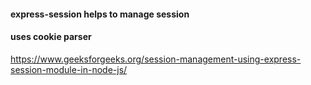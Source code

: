 #### express-session helps to manage session
#### uses cookie parser


https://www.geeksforgeeks.org/session-management-using-express-session-module-in-node-js/
